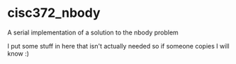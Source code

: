 # cisc372_nbody
A serial implementation of a solution to the nbody problem

I put some stuff in here that isn't actually needed so if someone copies I will know :) 
